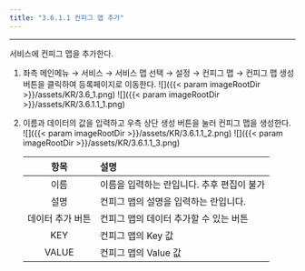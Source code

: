 ```yaml
---
title: "3.6.1.1 컨피그 맵 추가"
---
```


---
서비스에 컨피그 맵을 추가한다.

1. 좌측 메인메뉴 → 서비스 → 서비스 맵 선택 → 설정 → 컨피그 맵 → 컨피그 맵 생성 버튼을 클릭하여 등록페이지로 이동한다.
    ![]({{< param imageRootDir >}}/assets/KR/3.6_1.png)
    ![]({{< param imageRootDir >}}/assets/KR/3.6.1.1_1.png)

2. 이름과 데이터의 값을 입력하고 우측 상단 생성 버튼을 눌러 컨피그 맵을 생성한다.
    ![]({{< param imageRootDir >}}/assets/KR/3.6.1.1_2.png)
    ![]({{< param imageRootDir >}}/assets/KR/3.6.1.1_3.png)

    |  **항목**   | **설명**                   |
    | :-------: | :----------------------- |
    |    이름     | 이름을 입력하는 란입니다. 추후 편집이 불가 |
    |    설명     | 컨피그 맵의 설명을 입력하는 란입니다.    |
    | 데이터 추가 버튼 | 컨피그 맵의 데이터 추가할 수 있는 버튼   |
    |    KEY    | 컨피그 맵의 Key 값             |
    |   VALUE   | 컨피그 맵의 Value 값           |
